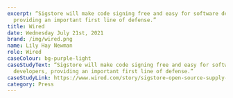 ```yaml
---
excerpt: “Sigstore will make code signing free and easy for software developers,
  providing an important first line of defense.”
title: Wired
date: Wednesday July 21st, 2021
brand: /img/wired.png
name: Lily Hay Newman
role: Wired
caseColour: bg-purple-light
caseStudyText: “Sigstore will make code signing free and easy for software
  developers, providing an important first line of defense.”
caseStudyLink: https://www.wired.com/story/sigstore-open-source-supply-chain-code-signing/
category: Press
---
```

